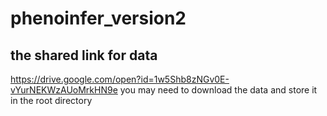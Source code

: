 # phenoinfer_version2


## the shared link for data
https://drive.google.com/open?id=1w5Shb8zNGv0E-vYurNEKWzAUoMrkHN9e 
you may need to download the data and store it in the root directory 


